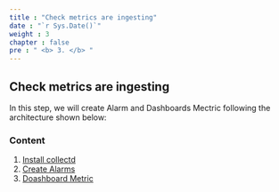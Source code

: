 ```yaml
---
title : "Check metrics are ingesting"
date : "`r Sys.Date()`"
weight : 3 
chapter : false
pre : " <b> 3. </b> "
---
```


## Check metrics are ingesting

In this step, we will create Alarm and Dashboards Mectric following the architecture shown below:

### Content

1. [Install collectd ](4.1-installcollectd/)
2. [Create Alarms](4.2-createalarm/)
3. [Doashboard Metric](4.3-doashboardsmetric/)


